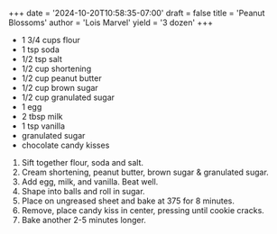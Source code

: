 +++
date = '2024-10-20T10:58:35-07:00'
draft = false
title = 'Peanut Blossoms'
author = 'Lois Marvel'
yield = '3 dozen'
+++

* 1 3/4 cups flour
* 1 tsp soda
* 1/2 tsp salt
* 1/2 cup shortening
* 1/2 cup peanut butter
* 1/2 cup brown sugar
* 1/2 cup granulated sugar
* 1 egg
* 2 tbsp milk
* 1 tsp vanilla
* granulated sugar
* chocolate candy kisses

1. Sift together flour, soda and salt.
2. Cream shortening, peanut butter, brown sugar & granulated sugar.
3. Add egg, milk, and vanilla. Beat well.
4. Shape into balls and roll in sugar.
5. Place on ungreased sheet and bake at 375 for 8 minutes.
6. Remove, place candy kiss in center, pressing until cookie cracks.
7. Bake another 2-5 minutes longer.